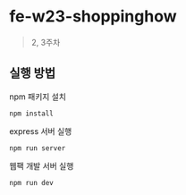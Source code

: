 # fe-w23-shoppinghow

> 2, 3주차 

## 실행 방법

npm 패키지 설치

```
npm install
```

express 서버 실행

```
npm run server
```

웹팩 개발 서버 실행

```
npm run dev
```